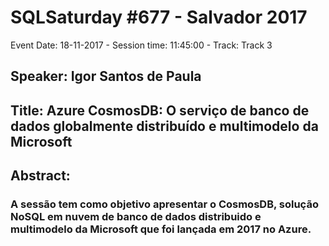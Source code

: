 # SQLSaturday #677 - Salvador 2017
Event Date: 18-11-2017 - Session time: 11:45:00 - Track: Track 3
## Speaker: Igor Santos de Paula
## Title: Azure CosmosDB: O serviço de banco de dados globalmente distribuído e multimodelo da Microsoft
## Abstract:
### A sessão tem como objetivo apresentar o CosmosDB, solução NoSQL em nuvem de banco de dados distribuido e multimodelo da Microsoft que foi lançada em 2017 no Azure.
